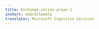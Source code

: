 ```yaml
---
title: Exchange-online-plaan-1
inshort: määratlemata
translator: Microsoft Cognitive Services
---
```




